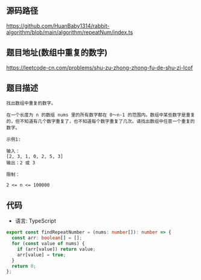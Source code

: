 ## 源码路径

https://github.com/HuanBaby1314/rabbit-algorithm/blob/main/algorithm/repeatNum/index.ts

## 题目地址(数组中重复的数字)

https://leetcode-cn.com/problems/shu-zu-zhong-zhong-fu-de-shu-zi-lcof

## 题目描述

```
找出数组中重复的数字。

在一个长度为 n 的数组 nums 里的所有数字都在 0～n-1 的范围内。数组中某些数字是重复的，但不知道有几个数字重复了，也不知道每个数字重复了几次。请找出数组中任意一个重复的数字。

示例1:

输入：
[2, 3, 1, 0, 2, 5, 3]
输出：2 或 3

限制：

2 <= n <= 100000
```

## 代码

- 语言: TypeScript

```typescript
export const findRepeatNumber = (nums: number[]): number => {
  const arr: boolean[] = [];
  for (const value of nums) {
    if (arr[value]) return value;
    arr[value] = true;
  }
  return 0;
};
```

